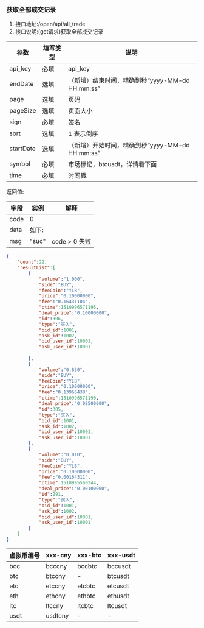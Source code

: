 ### 获取全部成交记录

1. 接口地址:/open/api/all_trade
2. 接口说明:(get请求)获取全部成交记录

| 参数      | 填写类型 | 说明                                            |
| --------- | -------- | ----------------------------------------------- |
| api_key   | 必填     | api_key                                         |
| endDate   | 选填     | （新增）结束时间，精确到秒“yyyy-MM-dd HH:mm:ss” |
| page      | 选填     | 页码                                            |
| pageSize  | 选填     | 页面大小                                        |
| sign      | 必填     | 签名                                            |
| sort      | 选填     | 1 表示倒序                                      |
| startDate | 选填     | （新增）开始时间，精确到秒“yyyy-MM-dd HH:mm:ss” |
| symbol    | 必填     | 市场标记，btcusdt，详情看下面                   |
| time      | 必填     | 时间戳                                          |

返回值:

| 字段 | 实例  | 解释          |
| ---- | ----- | ------------- |
| code | 0     |               |
| data | 如下: |               |
| msg  | "suc" | code > 0 失败 |

```json
{
    "count":22,
    "resultList":[
        {
            "volume":"1.000",
            "side":"BUY",
            "feeCoin":"YLB",
            "price":"0.10000000",
            "fee":"0.16431104",
            "ctime":1510996571195,
            "deal_price":"0.10000000",
            "id":306,
            "type":"买入",
            "bid_id":1001,
            "ask_id":1002,
            "bid_user_id":10001,
            "ask_user_id":10001
 
        },
        {
            "volume":"0.850",
            "side":"BUY",
            "feeCoin":"YLB",
            "price":"0.10000000",
            "fee":"0.13966438",
            "ctime":1510996571190,
            "deal_price":"0.08500000",
            "id":305,
            "type":"买入",
            "bid_id":1001,
            "ask_id":1002,
            "bid_user_id":10001,
            "ask_user_id":10001
        },
        {
            "volume":"0.010",
            "side":"BUY",
            "feeCoin":"YLB",
            "price":"0.10000000",
            "fee":"0.00164311",
            "ctime":1510995560344,
            "deal_price":"0.00100000",
            "id":291,
            "type":"买入",
            "bid_id":1001,
            "ask_id":1002,
            "bid_user_id":10001,
            "ask_user_id":10001
        }
    ]
}
```

| 虚拟币编号 | xxx-cny | xxx-btc | xxx-usdt |
| ---------- | ------- | ------- | -------- |
| bcc        | bcccny  | bccbtc  | bccusdt  |
| btc        | btccny  | -       | btcusdt  |
| etc        | etccny  | etcbtc  | etcusdt  |
| eth        | ethcny  | ethbtc  | ethusdt  |
| ltc        | ltccny  | ltcbtc  | ltcusdt  |
| usdt       | usdtcny | -       | -        |

